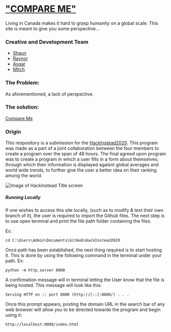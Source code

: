 # ["COMPARE ME"](https://rayelg.github.io/HackInstead2020/)
Living in Canada makes it hard to grasp humanity on a global scale.
This site is meant to give you some perspective...

### Creative and Development Team

* [Shaun](https://github.com/knat01)
* [Raynor](https://github.com/RayElg)
* [Asgar](https://github.com/System-out-print-Asgar)
* [Mitch](https://github.com/MitchDorty)

### The Problem:
As aforementioned, a lack of perspective.
### The solution:
[Compare Me](https://rayelg.github.io/HackInstead2020/)

### Origin
This respository is a submission for the [HackInstead2020](https://www.hackworks.com/en/hack-instead). 
This program was made as a part of a joint collaboration between the four members to create a program 
over the span of 48 hours. The final agreed upon program was to create a program in which a user 
fills in a form about themselves; through which their information is displayed
agaisnt global averages and world wide trends, to further give the user a better idea on their ranking among
the world.

![Image of HackInstead Title screen](https://cdn.discordapp.com/attachments/697886882255863931/741463634361712651/unknown.png)


##### Running Locally

If one wishes to access this site locally, (such as to modify & test their own branch of it), 
the user is required to import the Github files. The next step is to use open terminal and print the
file path folder containing the files.

Ex:
```
cd C:\Users\Admin\Documents\GitHub\HackInstead2020
```
Once path has been established, the next thing required is to start hosting it. This is done by using the following command in the terminal under your path.
Ex:
```
python -m http.server 8000
```
A confirmation message will in terminal letting the User know that the file is being hosted. This message will look like this:
```
Serving HTTP on :: port 8000 (http://[::]:8000/) . . .
```
Once this prompt appears, posting the domain URL in the search bar of any web browser will allow you to be directed towards the program and begin using it:
```
http://localhost:8000/index.html
```






















